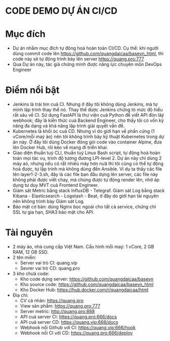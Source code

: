 # CODE DEMO DỰ ÁN CI/CD

# Mục đích
- Dự án nhằm mục đích tự động hoá hoàn toàn CI/CD. Cụ thể: khi người dùng commit code lên https://github.com/quangdaicaa/basevn_html, thì code này sẽ tự động trình bày lên server https://quang.pro:777
- Qua Dự án này, tác giả chứng minh được năng lực chuyên môn DevOps Engineer

# Điểm nổi bật
- Jenkins là trái tim cuả CI. Nhưng ở đây tôi không dùng Jenkins, mà tự mình lập trình thay thế nó. Thay thế được Jenkins chứng tỏ mức độ hiểu rất sâu về CI. Sử dụng FastAPI là thư viện cuả Python để viết API đón lâý webhook; đây là kiến thức cuả Backend Engineer, cho thấy tôi có vốn kỹ năng đa dạng và khả năng lập trình giải quyết vấn đề.
- Kubernetes là khối óc cuả CD. Nhưng vì do giới hạn về phần cứng (1 vCore/mỗi maý ảo) nên tôi không trình bày kỹ thuật Kubernetes trong dự án này. Ở đây tôi dùng Docker đóng gói code vào container Alpine, đưa lên Docker Hub, rôì kéo về mang đi triển khai.
- Giao diện thuần tuý CLI, thuần tuý Linux Bash script, tự động hoá hoàn toàn mọi tác vụ, trình độ tương đương LPI-level 2. Dự án này chỉ dùng 2 máy aỏ, nhưng nếu có rất nhiêù máy hơn nưã thì tôi cũng có thể tự động hoá được, tự lập trình mà không dùng đến Ansible. Ví dụ ta thấy các file tên layer1-2-3.sh, đây là các file ban đầu dựng lên server, các file này không phải được viết chay, mà chúng được tự động render lên, nhờ áp dụng tư duy MVT cuả Frontend Engineer.
- Giám sát Metric bằng stack InfluxDB - Telegraf. Giám sát Log bằng stack Kibana - Elasticsearch - Logstash - Beat, ở đây do giới hạn tài nguyên nên không trình bày Giám sát Log.
- Bảo mật cơ bản: dùng Nginx bọc ngoài cho tất cả service, chứng chỉ SSL tự gia hạn, SHA3 bảo mật cho API.

# Tài nguyên
- 2 máy ảo, nhà cung cấp Việt Nam. Cấu hình mỗi maý: 1 vCore, 2 GB RAM, 12 GB SSD.
- 2 tên miền:
  + Server vai trò CI: quang.vip
  + Sevrer vai trò CD: quang.pro
- 3 kho chưá code:
  + Kho code dựng server: https://github.com/quangdaicaa/basevn
  + Kho source code: https://github.com/quangdaicaa/basevn_html
  + Kho Docker Hub: https://hub.docker.com/r/quangdaicaa/html
- Điạ chỉ:
  + CV cá nhân: https://quang.pro
  + View sản phẩm: https://quang.pro:777
  + Server metric: http://quang.pro:888
  + API cuả server CI: https://quang.pro:666/docs
  + API cuả server CD: https://quang.vip:666/docs
  + Webhook nối Github vơí CI: https://quang.vip:666/hook
  + Webhook nối CI với CD: https://quang.pro:666/deploy
